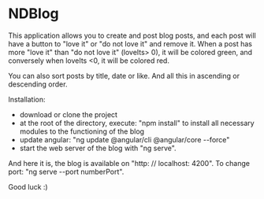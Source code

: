 # NDBlog
This application allows you to create and post blog posts, and each post will have a button to "love it" or "do not love it" and remove it.
When a post has more "love it" than "do not love it" (loveIts> 0), it will be colored green, and conversely when loveIts <0, it will be colored red.

You can also sort posts by title, date or like. And all this in ascending or descending order.

Installation:
- download or clone the project
- at the root of the directory, execute: "npm install" to install all necessary modules to the functioning of the blog
- update angular: "ng update @angular/cli @angular/core --force"
- start the web server of the blog with "ng serve".

And here it is, the blog is available on "http: // localhost: 4200". To change port: "ng serve --port numberPort".

Good luck :)
